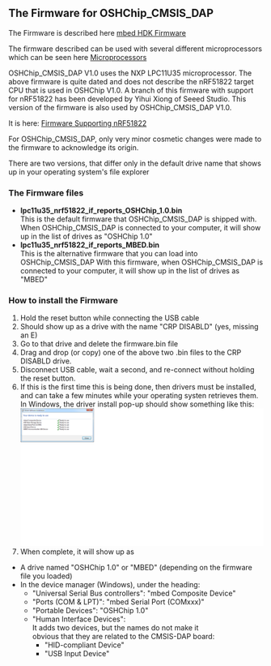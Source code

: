## The Firmware for OSHChip_CMSIS_DAP

The Firmware is described here <a href="https://developer.mbed.org/handbook/cmsis-dap-interface-firmware" target="_blank">mbed HDK Firmware</a>

The firmware described can be used with several different microprocessors
which can be seen here <a href="https://github.com/mbedmicro/CMSIS-DAP/tree/master/interface/mdk" target="_blank">Microprocessors</a>

OSHChip_CMSIS_DAP V1.0 uses the NXP LPC11U35 microprocessor.
The above firmware is quite dated and does not describe the nRF51822 target CPU
that is used in OSHChip V1.0. A branch of this firmware with support
for nRF51822 has been developed by Yihui Xiong of Seeed Studio.
This version of the firmware is also used by OSHChip_CMSIS_DAP V1.0.

It is here: <a href="https://github.com/xiongyihui/CMSIS-DAP" target="_blank">Firmware Supporting nRF51822</a>

For OSHChip_CMSIS_DAP, only very minor cosmetic changes were made to the firmware to acknowledge its origin.

There are two versions, that differ only in the default drive name that shows up in your operating system's file explorer

### The Firmware files

* **lpc11u35_nrf51822_if_reports_OSHChip_1.0.bin**  
  This is the default firmware that OSHChip_CMSIS_DAP is shipped with.
  When OSHChip_CMSIS_DAP is connected to your computer, it will show up
  in the list of drives as "OSHChip 1.0"
* **lpc11u35_nrf51822_if_reports_MBED.bin**  
  This is the alternative firmware that you can load into OSHChip_CMSIS_DAP
  With this firmware, when OSHChip_CMSIS_DAP is connected to your computer,
  it will show up in the list of drives as "MBED"

### How to install the Firmware

1. Hold the reset button while connecting the USB cable
2. Should show up as a drive with the name "CRP DISABLD" (yes, missing an E)
3. Go to that drive and delete the firmware.bin file
4. Drag and drop (or copy) one of the above two .bin files to the CRP DISABLD drive.
5. Disconnect USB cable, wait a second, and re-connect without holding the reset button.
6. If this is the first time this is being done, then drivers must be installed, and
   can take a few minutes while your operating systen retrieves them. In Windows, the
   driver install pop-up should show something like this: ![Windows_Driver_Installation](Windows_Driver_Installation.png)
7. When complete, it will show up as
  * A drive named "OSHChip 1.0" or "MBED" (depending on the firmware file you loaded)
  * In the device manager (Windows), under the heading:
    * "Universal Serial Bus controllers":  "mbed Composite Device"
    * "Ports (COM & LPT)":  "mbed Serial Port (COMxxx)"
    * "Portable Devices":   "OSHChip 1.0"
    * "Human Interface Devices":  
      It adds two devices, but the names do not make it  
      obvious that they are related to the CMSIS-DAP board:
      * "HID-compliant Device"
      * "USB Input Device"

